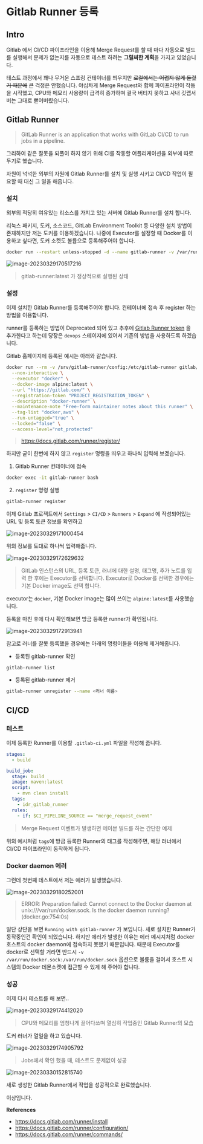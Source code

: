 # Gitlab Runner 등록

## Intro

Gitlab 에서 CI/CD 파이프라인을 이용해 Merge Request를 할 때 마다 자동으로 빌드를 실행해서 문제가 없는지를 자동으로 테스트 하려는 **그럴싸한 계획**을 가지고 있었습니다. 

테스트 과정에서 꽤나 무거운 스프링 컨테이너를 띄우지만 ~~로컬에서는 어렵지 않게 돌렸기 때문에~~ 큰 걱정은 안했습니다. 야심차게 Merge Request와 함께 파이프라인이 작동을 시작했고, CPU와 메모리 사용량이 급격히 증가하며 결국 버티지 못하고 사내 깃랩서버는 그대로 뻗어버렸습니다.

## Gitlab Runner 

> GitLab Runner is an application that works with GitLab CI/CD to run jobs in a pipeline.

그리하여 같은 잘못을 되풀이 하지 않기 위해 CI를 작동할 어플리케이션을 외부에 따로 두기로 했습니다.

자원이 넉넉한 외부의 자원에 Gitlab Runner를 설치 및 실행 시키고 CI/CD 작업이 필요할 때 대신 그 일을 해줍니다.

### 설치

외부의 적당히 여유있는 리소스를 가지고 있는 서버에 Gitlab Runner를 설치 합니다.

리눅스 패키지, 도커, 소스코드, GitLab Environment Toolkit 등 다양한 설치 방법이 존재하지만 저는 도커를 이용하겠습니다. 나중에 Executor를 설정할 때 Docker를 이용하고 싶다면, 도커 소켓도 볼륨으로 등록해주어야 합니다.

```bash
docker run --restart unless-stopped -d --name gitlab-runner -v /var/run/docker.sock:/var/run/docker.sock gitlab/gitlab-runner:latest
```

![image-20230329170517216](https://raw.githubusercontent.com/ShanePark/mdblog/main/devops/gitlab/gitlab-runner.assets/image-20230329170517216.png)

> gitlab-runner:latest 가 정상적으로 실행된 상태

### 설정

이제 설치한 Gitlab Runner를 등록해주어야 합니다. 컨테이너에 접속 후 register 하는 방법을 이용합니다.

 runner를 등록하는 방법이 Deprecated 되어 있고 추후에 [Gitlab Runner token](https://docs.gitlab.com/ee/architecture/blueprints/runner_tokens/) 을 추가한다고 하는데 당장은 `devops` 스테이지에 있어서 기존의 방법을 사용하도록 하겠습니다.

Gitlab 홈페이지에 등록된 예시는 아래와 같습니다.

```bash
docker run --rm -v /srv/gitlab-runner/config:/etc/gitlab-runner gitlab/gitlab-runner register \
  --non-interactive \
  --executor "docker" \
  --docker-image alpine:latest \
  --url "https://gitlab.com/" \
  --registration-token "PROJECT_REGISTRATION_TOKEN" \
  --description "docker-runner" \
  --maintenance-note "Free-form maintainer notes about this runner" \
  --tag-list "docker,aws" \
  --run-untagged="true" \
  --locked="false" \
  --access-level="not_protected"
```

> https://docs.gitlab.com/runner/register/

하지만 굳이 한번에 하지 않고 `register` 명령을 띄우고 하나씩 입력해 보겠습니다. 

1. Gitlab Runner 컨테이너에 접속

```bash
docker exec -it gitlab-runner bash
```

2. `register` 명령 실행

```bash
gitlab-runner register
```

이제 Gitlab 프로젝트에서 `Settings` > `CI/CD` > `Runners` > `Expand` 에 작성되어있는 URL 및 등록 토큰 정보를 확인하고

![image-20230329171000454](https://raw.githubusercontent.com/ShanePark/mdblog/main/devops/gitlab/gitlab-runner.assets/image-20230329171000454.png)

위의 정보를 토대로 하나씩 입력해줍니다.

![image-20230329172629632](https://raw.githubusercontent.com/ShanePark/mdblog/main/devops/gitlab/gitlab-runner.assets/image-20230329172629632.png)

> GitLab 인스턴스의 URL, 등록 토큰, 러너에 대한 설명, 태그명, 추가 노트를 입력 한 후에는 Executor를 선택합니다. Executor로 Docker를 선택한 경우에는 기본 Docker image도 선택 합니다.

executor는 `docker`, 기본 Docker image는 많이 쓰이는 `alpine:latest`를 사용했습니다.

등록을 마친 후에 다시 확인해보면 방금 등록한 runner가 확인됩니다.

![image-20230329172913941](https://raw.githubusercontent.com/ShanePark/mdblog/main/devops/gitlab/gitlab-runner.assets/image-20230329172913941.png)

참고로 러너를 잘못 등록했을 경우에는 아래의 명령어들을 이용해 제거해줍니다.

- 등록된 gitlab-runner 확인

```bash
gitlab-runner list
```

- 등록된 gitlab-runner 제거

```bash
gitlab-runner unregister --name <러너 이름>
```

## CI/CD

### 테스트

이제 등록한 Runner를 이용할 `.gitlab-ci.yml` 파일을 작성해 줍니다.

```yaml
stages:
  - build

build_job:
  stage: build
  image: maven:latest
  script:
    - mvn clean install
  tags:
    - idr_gitlab_runner
  rules:
    - if: $CI_PIPELINE_SOURCE == "merge_request_event"
```

> Merge Request 이벤트가 발생하면 메이븐 빌드를 하는 간단한 예제

위의 예시처럼 `tags`에 방금 등록한 Runner의 태그를 작성해주면, 해당 러너에서 CI/CD 파이프라인이 동작하게 됩니다.

### Docker daemon 에러

그런데 첫번째 테스트에서 저는 에러가 발생했습니다.

![image-20230329180252001](https://raw.githubusercontent.com/ShanePark/mdblog/main/devops/gitlab/gitlab-runner.assets/image-20230329180252001.png)

> ERROR: Preparation failed: Cannot connect to the Docker daemon at unix:///var/run/docker.sock. Is the docker daemon running? (docker.go:754:0s)

일단 상단을 보면 `Running with gitlab-runner` 가 보입니다. 새로 설치한 Runner가 동작중인건 확인이 되었습니다. 하지만 에러가 발생한 이유는 에러 메시지처럼 docker 호스트의 docker daemon에 접속하지 못했기 때문입니다. 때문에 Executor를 docker로 선택할 거라면 반드시 `-v /var/run/docker.sock:/var/run/docker.sock` 옵션으로 볼륨을 걸어서 호스트 시스템의 Docker 데몬소켓에 접근할 수 있게 해 주어야 합니다.

### 성공

이제 다시 테스트를 해 보면..

![image-20230329174412020](https://raw.githubusercontent.com/ShanePark/mdblog/main/devops/gitlab/gitlab-runner.assets/image-20230329174412020.png)

> CPU와 메모리를 엄청나게 끌어다쓰며 열심히 작업중인 Gitlab Runner의 모습

도커 러너가 열일을 하고 있습니다.

![image-20230329174905792](https://raw.githubusercontent.com/ShanePark/mdblog/main/devops/gitlab/gitlab-runner.assets/image-20230329174905792.png)

> Jobs에서 확인 했을 때, 테스트도 문제없이 성공

![image-20230330152815740](https://raw.githubusercontent.com/ShanePark/mdblog/main/devops/gitlab/gitlab-runner.assets/image-20230330152815740.png)

새로 생성한 Gitlab Runner에서 작업을 성공적으로 완료했습니다.

이상입니다. 

**References**

- https://docs.gitlab.com/runner/install
- https://docs.gitlab.com/runner/configuration/
- https://docs.gitlab.com/runner/commands/